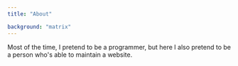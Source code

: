 ```yaml
---
title: "About"

background: "matrix"
---
```


Most of the time, I pretend to be a programmer, but here I also
pretend to be a person who's able to maintain a website.
